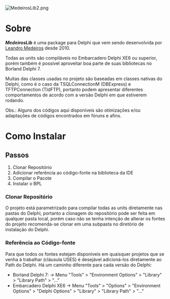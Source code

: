 ![MedeirosLib2.png](https://bitbucket.org/repo/ogjnoL/images/1832895415-MedeirosLib2.png)

# Sobre #
***MedeirosLib*** é uma package para Delphi que vem sendo desenvolvida por [Leandro Medeiros](br.linkedin.com/in/medeirosleandro) desde  2010.

Todas as units são compiláveis no Embarcadero Delphi XE6 ou superior, porém também é possível aproveitar boa parte de suas bibliotecas no Borland Delphi 7.

Muitas das classes usadas no projeto são baseadas em classes nativas do Delphi, como é o caso da TSQLConnectionM (DBExpress)  e TFTPConnection (TIdFTP), portanto podem apresentar diferentes comportamentos de acordo com a versão Delphi em que estiverem rodando.

Obs.: Alguns dos códigos aqui disponíveis são otimizações e/ou adaptações de códigos encontrados em fóruns e afins.

# Como Instalar #

## Passos ##
1. Clonar Repositório
2. Adicionar referência ao código-fonte na biblioteca da IDE
3. Compilar o Pacote
4. Instalar o BPL

### Clonar Repositório ###
O projeto está parametrizado para compilar todas as units diretamente nas pastas do Delphi, portanto a clonagem do repositório pode ser feita em qualquer pasta local, porém caso não se tenha intenção de alterar os fontes do projeto recomenda-se clonar em uma subpasta no diretório de instalação do Delphi.

### Referência ao Código-fonte ###
Para que todos os fontes estejam disponíveis em quaisquer projetos que se venha à trabalhar (cláusula USES) é desejável adicioná-los diretamente ao Path do Delphi. Há um caminho diferente para cada versão do Delphi:
* Borland Delphi 7: 
  -> Menu "Tools" > "Environment Options" > "Library" > "Library Path" > "..."
* Embarcadero Delphi XE6
  -> Menu "Tools" > "Options" > "Environment Options" > "Delphi Options" > "Library" > "Library Path" > "..."